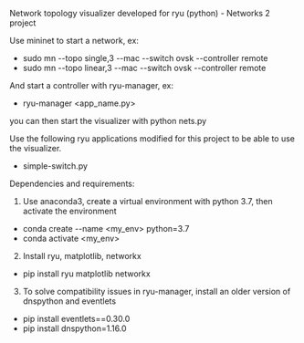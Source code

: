 Network topology visualizer developed for ryu (python) - Networks 2 project

Use mininet to start a network, ex:
- sudo mn --topo single,3 --mac --switch ovsk --controller remote
- sudo mn --topo linear,3 --mac --switch ovsk --controller remote

And start a controller with ryu-manager, ex:
- ryu-manager <app_name.py>

you can then start the visualizer with python nets.py 

Use the following ryu applications modified for this project to be able to use the visualizer.
- simple-switch.py

Dependencies and requirements:
1) Use anaconda3, create a virtual environment with python 3.7, then activate the environment
- conda create --name <my_env> python=3.7
- conda activate <my_env>

2) Install ryu, matplotlib, networkx
- pip install ryu matplotlib networkx

3) To solve compatibility issues in ryu-manager, install an older version of dnspython and eventlets
- pip install eventlets==0.30.0
- pip install dnspython=1.16.0


